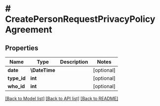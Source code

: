 # # CreatePersonRequestPrivacyPolicyAgreement

## Properties

Name | Type | Description | Notes
------------ | ------------- | ------------- | -------------
**date** | **\DateTime** |  | [optional]
**type_id** | **int** |  | [optional]
**who_id** | **int** |  | [optional]

[[Back to Model list]](../../README.md#models) [[Back to API list]](../../README.md#endpoints) [[Back to README]](../../README.md)
